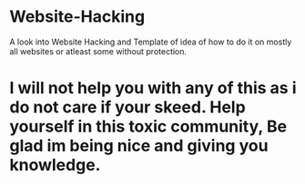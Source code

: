 # Website-Hacking
A look into Website Hacking and Template of idea of how to do it on mostly all websites or atleast some without protection.

# I will not help you with any of this as i do not care if your skeed. Help yourself in this toxic community, Be glad im being nice and giving you knowledge. 

